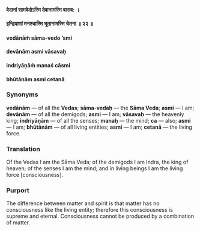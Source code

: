 #### वेदानां सामवेदोऽस्मि देवानामस्मि वासव: ।
#### इन्द्रियाणां मनश्चास्मि भूतानामस्मि चेतना ॥ २२ ॥

#### vedānāṁ sāma-vedo ’smi
#### devānām asmi vāsavaḥ
#### indriyāṇāṁ manaś cāsmi
#### bhūtānām asmi cetanā

### Synonyms

**vedānām** — of all the **Vedas**; **sāma**-**vedaḥ** — the **Sāma Veda**; **asmi** — I am; **devānām** — of all the demigods; **asmi** — I am; **vāsavaḥ** — the heavenly king; **indriyāṇām** — of all the senses; **manaḥ** — the mind; **ca** — also; **asmi** — I am; **bhūtānām** — of all living entities; **asmi** — I am; **cetanā** — the living force.

### Translation

Of the Vedas I am the Sāma Veda; of the demigods I am Indra, the king of heaven; of the senses I am the mind; and in living beings I am the living force [consciousness].

### Purport

The difference between matter and spirit is that matter has no consciousness like the living entity; therefore this consciousness is supreme and eternal. Consciousness cannot be produced by a combination of matter.